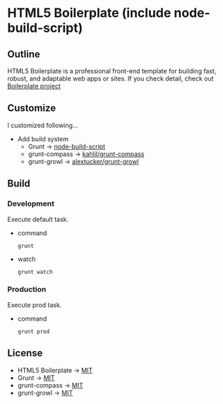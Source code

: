# HTML5 Boilerplate (include node-build-script)

## Outline
HTML5 Boilerplate is a professional front-end template for building fast, robust, and adaptable web apps or sites.
If you check detail, check out [Boilerplate project](https://github.com/h5bp/html5-boilerplate)

## Customize
I customized following…

* Add build system
	* Grunt -> [node-build-script](https://github.com/h5bp/node-build-script)
	* grunt-compass -> [kahlil/grunt-compass](https://github.com/kahlil/grunt-compass)
	* grunt-growl -> [alextucker/grunt-growl](https://github.com/alextucker/grunt-growl)

## Build
### Development
Execute default task.

* command
  ```shell
  grunt
  ```

* watch
  ```shell
  grunt watch
  ```
### Production
Execute prod task.

* command
  ```shell
  grunt prod
  ```

## License
* HTML5 Boilerplate -> [MIT](https://github.com/h5bp/html5-boilerplate/blob/master/LICENSE.md)
* Grunt -> [MIT](https://github.com/cowboy/grunt/blob/master/LICENSE-MIT)
* grunt-compass -> [MIT](https://github.com/kahlil/grunt-compass/blob/master/LICENSE-MIT)
* grunt-growl -> [MIT](https://github.com/alextucker/grunt-growl/blob/master/LICENSE-MIT)
